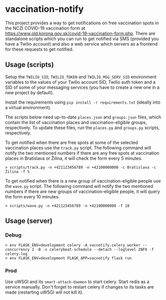 # vaccination-notify

This project provides a way to get notifications on free vaccination spots in the
NCZI COVID-19 vaccination form at <https://www.old.korona.gov.sk/covid-19-vaccination-form.php>.
There are standalone scripts which you can run to get notified via SMS (provided you have a Twilio account) and
also a web service which servers as a frontend for these requests to get notified.

## Usage (scripts)

Setup the `TWILIO_SID`, `TWILIO_TOKEN` and `TWILIO_MSG_SERV_SID` environment variables to
the values of your Twilio account SID, Twilio auth token and a SID of some of
your messaging services (you have to create a new one in a new project by default).

Install the requirements using `pip install -r requirements.txt` (ideally into a virtual
environment).

The scripts below need up-to-date `places.json` and `groups.json` files, which contain
the list of vaccination places and vaccination-eligible groups, respectively. To update these
files, run the `places.py` and `groups.py` scripts, respectively.

To get notified when there are free spots at some of the selected vaccination places
use the `track.py` script. The following command will notify the two mentioned numbers
if there are any free spots at vaccination places in Bratislava or Žilina, it will check
the form every 5 minutes.
```shell
> scripts/track.py -n +421123456789 -n +42100000000 -c Bratislava -c Žilina -f 5
```

To get notified when there is a new group of vaccination-eligible people use the
`wave.py` script. The following command will notify the two mentioned numbers if
there are new groups of vaccination-eligible people, it will query the form every
10 minutes.
```shell
> scripts/wave.py -n +421123456789 -n +42100000000 -f 10
```

## Usage (server)


### Debug
```shell
> env FLASK_ENV=development celery -A vacnotify.celery worker --concurrency 2 -B -s celerybeat-schedule --detach --loglevel INFO -f celery.log
> env FLASK_ENV=development FLASK_APP=vacnotify flask run
```

### Prod

Use uWSGI and its `smart-attach-daemon` to start celery. Start redis as a service manually.
Don't forget to restart celery if changes to its tasks are made (restarting uWSGI will not kill it).

